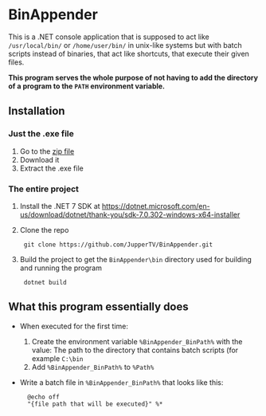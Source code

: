 # BinAppender

This is a .NET console application that is supposed to act like `/usr/local/bin/` or `/home/user/bin/` in unix-like systems but with batch scripts instead of binaries, that act like shortcuts, that execute their given files.

**This program serves the whole purpose of not having to add the directory of a program to the `PATH` environment variable.**

## Installation

### Just the .exe file

1. Go to the [zip file](./I%20just%20want%20the%20program.zip)
2. Download it
3. Extract the .exe file

### The entire project

1. Install the .NET 7 SDK at <https://dotnet.microsoft.com/en-us/download/dotnet/thank-you/sdk-7.0.302-windows-x64-installer>

2. Clone the repo

        git clone https://github.com/JupperTV/BinAppender.git

3. Build the project to get the `BinAppender\bin` directory used for building and running the program

        dotnet build

## What this program essentially does

- When executed for the first time:
   1. Create the environment variable `%BinAppender_BinPath%` with the value: The path to the directory that contains batch scripts (for example `C:\bin`
   2. Add `%BinAppender_BinPath%` to `%Path%`
- Write a batch file in `%BinAppender_BinPath%` that looks like this:

        @echo off
        "{file path that will be executed}" %*
